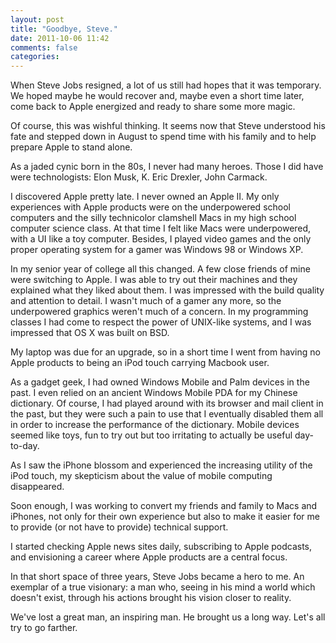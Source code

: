 ```yaml
---
layout: post
title: "Goodbye, Steve."
date: 2011-10-06 11:42
comments: false
categories: 
---
```

When Steve Jobs resigned, a lot of us still had hopes that it was
temporary. We hoped maybe he would recover and, maybe even a short
time later, come back to Apple energized and ready to share some more
magic. 

Of course, this was wishful thinking. It seems now that Steve
understood his fate and stepped down in August to spend time with his
family and to help prepare Apple to stand alone.

<!--more-->

As a jaded cynic born in the 80s, I never had many heroes. Those I did
have were technologists: Elon Musk, K. Eric Drexler, John Carmack. 

I discovered Apple pretty late. I never owned an Apple II. My only
experiences with Apple products were on the underpowered school
computers and the silly technicolor clamshell Macs in my high school
computer science class. At that time I felt like Macs were
underpowered, with a UI like a toy computer. Besides, I played video
games and the only proper operating system for a gamer was Windows 98
or Windows XP.

In my senior year of college all this changed. A few close friends of
mine were switching to Apple. I was able to try out their machines and
they explained what they liked about them. I was impressed with the build quality and attention to detail. I
wasn't much of a gamer any more, so the underpowered graphics weren't
much of a concern. In my programming classes I had come to respect the power of UNIX-like
systems, and I was impressed that OS X was built on BSD.

My laptop was due for an upgrade, so in a short time I went from
having no
Apple products to being an iPod touch carrying Macbook user.

As a gadget geek, I had owned Windows Mobile and Palm devices in the
past. I even relied on an ancient Windows Mobile PDA for my Chinese
dictionary. Of course, I had played around with its browser and mail
client in the past, but they were such a pain to use that I eventually
disabled them all in order to increase the performance of the
dictionary. Mobile devices seemed like toys, fun to try out but too
irritating to actually be useful day-to-day.

As I saw the iPhone blossom and experienced the increasing utility of the iPod
touch, my skepticism about the value of mobile computing disappeared.

Soon enough, I was working to convert my friends and family to Macs
and iPhones, not only for their own experience but also to make it
easier for me to provide (or not have to provide) technical support.

I started checking Apple news sites daily, subscribing to Apple
podcasts, and envisioning a career where Apple products are a central
focus.

In that short space of three years, Steve Jobs became a hero to me. An exemplar of a
true visionary: a man who, seeing in his mind a world which doesn't
exist, through his actions brought his vision closer to reality.

We've lost a great man, an inspiring man. He brought us a long
way. Let's all try to go farther.
